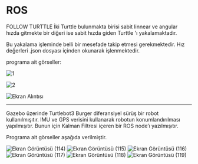 # ROS
FOLLOW TURTTLE 
İki Turttle bulunmakta birisi sabit linnear ve angular hızda gitmekte bir diğeri ise sabit hızda giden Turttle 'ı yakalamaktadır.

Bu yakalama işleminde belli bir mesefade takip etmesi gerekmektedir. Hız değerleri .json dosyası içinden okunarak işlenmektedir.

programa ait görseller:

![1](https://user-images.githubusercontent.com/49341225/138941539-0580d37e-24dd-4790-82d1-52e3333844a3.PNG)

![2](https://user-images.githubusercontent.com/49341225/138941578-1490ba04-bc75-4b9d-b076-d9aba2e6ebe3.PNG)

![Ekran Alıntısı](https://user-images.githubusercontent.com/49341225/138941659-cf0230a2-9569-46f6-8192-f45531f501e1.PNG)


----------------------------------------

Gazebo üzerinde Turtlebot3 Burger diferansiyel sürüş bir robot kullanılmışıtır.
IMU ve GPS verisini kullanarak robotun konumlandırılması yapılmışıtır. Bunun için Kalman Filtresi 
içeren bir ROS node’ı yazılmışıtır.

Programa ait görseller aşağıda verilmiştir.

![Ekran Görüntüsü (114)](https://user-images.githubusercontent.com/49341225/138944165-3f4a0c17-94fc-4d13-93bc-8aca165e3297.png)
![Ekran Görüntüsü (115)](https://user-images.githubusercontent.com/49341225/138944171-1ffb4106-2967-45a9-83df-e96b3ad6fa2f.png)
![Ekran Görüntüsü (116)](https://user-images.githubusercontent.com/49341225/138944177-04d1b3bb-0f8a-4c82-b6a5-e77c35adc59e.png)
![Ekran Görüntüsü (117)](https://user-images.githubusercontent.com/49341225/138944183-75e2e69b-609e-41ed-bfee-d2060d93522a.png)
![Ekran Görüntüsü (118)](https://user-images.githubusercontent.com/49341225/138944188-895dacbb-a279-4764-ba92-e814f51b6ea4.png)
![Ekran Görüntüsü (119)](https://user-images.githubusercontent.com/49341225/138944193-33adc803-7337-4ac4-8572-460c187bc793.png)
